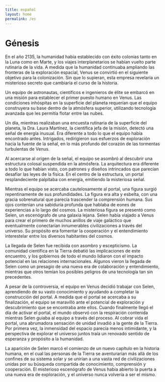 ```yaml
---
title: español
layout: home
permalink: /es
---
```


# Génesis
En el año 2135, la humanidad había establecido con éxito colonias tanto en la Luna como en Marte, y los viajes interplanetarios se habían vuelto parte rutinaria de la vida. A medida que la humanidad continuaba ampliando las fronteras de la exploración espacial, Venus se convirtió en el siguiente objetivo para la colonización. Sin que lo supieran, esta empresa revelaría un misterioso secreto que cambiaría el curso de la historia.

Un equipo de astronautas, científicos e ingenieros de élite se embarcó en una misión para establecer el primer puesto humano en Venus. Las condiciones inhóspitas en la superficie del planeta requerían que el equipo construyera su base dentro de la atmósfera superior, utilizando tecnología avanzada que les permitía flotar entre las nubes.

Un día, mientras realizaban una encuesta rutinaria de la superficie del planeta, la Dra. Laura Martínez, la científica jefa de la misión, detectó una señal de energía inusual. Era diferente a todo lo que el equipo había encontrado antes. Intrigados, redirigieron sus esfuerzos de exploración hacia la fuente de la señal, en lo más profundo del corazón de las tormentas turbulentas de Venus.

Al acercarse al origen de la señal, el equipo se asombró al descubrir una estructura colosal suspendida en la atmósfera. La arquitectura era diferente a todo lo que habían visto, con patrones y diseños intrincados que parecían desafiar las leyes de la física. En el centro de la estructura, un portal resplandeciente palpitaba con energía, emitiendo la misteriosa señal.

Mientras el equipo se acercaba cautelosamente al portal, una figura surgió repentinamente de sus profundidades. La figura era alta y esbelta, con una gracia sobrenatural que parecía trascender la comprensión humana. Sus ojos contenían una sabiduría profunda que hablaba de eones de experiencias a lo largo del cosmos.
La misteriosa figura se presentó como Selen, un escenógrafo de una galaxia lejana. Selen había viajado a Venus para crear el primero de muchos anillos de viaje galáctico que eventualmente conectarían innumerables civilizaciones a través del universo. Su propósito era fomentar la cooperación y el entendimiento interestelar entre los diversos habitantes del cosmos.

La llegada de Selen fue recibida con asombro y escepticismo. La comunidad científica en la Tierra debatió las implicaciones de este encuentro, y los gobiernos de todo el mundo lidiaron con el impacto potencial en las relaciones internacionales. Algunos vieron la llegada de Selen como un presagio de una nueva era de colaboración y entendimiento, mientras que otros temían los posibles peligros de una tecnología tan sin precedentes.

A pesar de la controversia, el equipo en Venus decidió trabajar con Selen, aprendiendo de su vasto conocimiento y ayudando a completar la construcción del portal. A medida que el portal se acercaba a su finalización, el equipo se maravilló ante el potencial de exploración y descubrimiento que se encontraba ante ellos. Cuando finalmente llegó el día de activar el portal, el mundo observó con la respiración contenida mientras Selen guiaba al equipo a través del proceso. Al cobrar vida el portal, una abrumadora sensación de unidad invadió a la gente de la Tierra. Por primera vez, la inmensidad del espacio parecía menos intimidante, y la perspectiva de explorar el universo juntos traía un renovado sentido de esperanza y propósito a la humanidad.

La aparición de Selen marcó el comienzo de un nuevo capítulo en la historia humana, en el cual las personas de la Tierra se aventurarían más allá de los confines de su sistema solar y se unirían a una vasta red de civilizaciones unidas por su búsqueda compartida de conocimiento, comprensión y cooperación. El misterioso escenógrafo de Venus había abierto la puerta a una nueva era de exploración, y el universo nunca volvería a ser el mismo.

